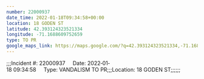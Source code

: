 ```yaml
---
number: 22000937
date_time: 2022-01-18T09:34:58+00:00
location: 18 GODEN ST
latitude: 42.393124323521334
longitude: -71.1688609752659
type: TO PR
google_maps_link: https://maps.google.com/?q=42.393124323521334,-71.1688609752659
---
```


;;;Incident #: 22000937     Date: 2022‐01‐18 09:34:58     Type: VANDALISM TO PR;;;Location: 18 GODEN ST;;;;;;
